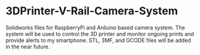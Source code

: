 # 3DPrinter-V-Rail-Camera-System
Solidworks files for RaspberryPi and Arduino based camera system. The system will be used to control the 3D printer and monitor ongoing prints and provide alerts to my smartphone. STL, 3MF, and GCODE files will be added in the near future.
